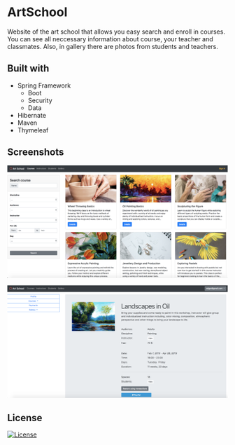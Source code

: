 # ArtSchool
Website of the art school that allows you easy search and enroll in courses. You can see all neccessary information about
course, your teacher and classmates. Also, in gallery there are photos from students and teachers.

## Built with 
* Spring Framework
    * Boot
    * Security
    * Data
* Hibernate
* Maven
* Thymeleaf

## Screenshots
![screenshot](/screenshots/courses.png?raw=true)

![screenshot](/screenshots/course.png?raw=true)


## License
[![License](https://img.shields.io/badge/License-BSD%203--Clause-blue.svg)](https://opensource.org/licenses/BSD-3-Clause)
